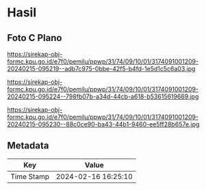 # Hasil

## Foto C Plano

https://sirekap-obj-formc.kpu.go.id/e7f0/pemilu/ppwp/31/74/09/10/01/3174091001209-20240215-095219--adb7c975-0bbe-42f5-b4fd-1e5d1c5c6a03.jpg

https://sirekap-obj-formc.kpu.go.id/e7f0/pemilu/ppwp/31/74/09/10/01/3174091001209-20240215-095224--798fb07b-a34d-44cb-a618-b53615619669.jpg

https://sirekap-obj-formc.kpu.go.id/e7f0/pemilu/ppwp/31/74/09/10/01/3174091001209-20240215-095230--88c0ce90-ba43-44b1-9460-ee5ff28b657e.jpg


## Metadata

| Key        | Value               |
| ---------- | ------------------- |
| Time Stamp | 2024-02-16 16:25:10 |




